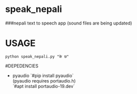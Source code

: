 # speak_nepali
###nepali text to speech app 
  (sound files are being updated)
  
# USAGE
```
python speak_nepali.py "के छ"
```
#DEPEDENCIES
  <ul>
  <li>pyaudio
    `#pip install pyaudio`<br>
        (pyaudio requires portaudio.h)<br>
        `#apt install portaudio-19.dev`
